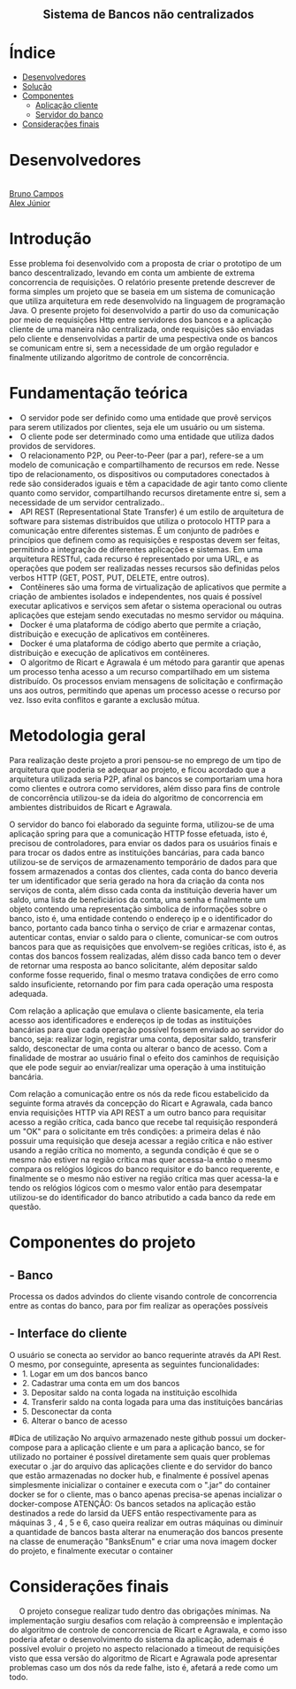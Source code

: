 <h2 align="center">Sistema de Bancos não centralizados </h2>
 
# Índice

- [Desenvolvedores](#desenvolvedores)
- [Solução](#solução)
- [Componentes](#componentes)
   - [Aplicação cliente](#Cliente)
   - [Servidor do banco](#Banco)
- [Considerações finais](#considerações)

# Desenvolvedores
<br /><a href="https://github.com/BRCZ1N">Bruno Campos</a>
<br /><a href="https://github.com/Oguelo">Alex Júnior</a>

# Introdução

Esse problema foi desenvolvido com a proposta de criar o prototipo de um banco descentralizado, levando em conta um ambiente de extrema concorrencia de requisições. O relatório presente pretende descrever de forma simples um projeto que se baseia em um sistema de comunicação que utiliza arquitetura em rede desenvolvido na linguagem de programação Java. O presente projeto foi desenvolvido a partir do uso da comunicação por meio de requisições Http entre servidores dos bancos e a aplicação cliente de uma maneira não centralizada, onde requisições são enviadas pelo cliente e densenvolvidas a partir de uma pespectiva onde os bancos se comunicam entre si, sem a necessidade de um orgão regulador e finalmente utilizando algoritmo de controle de concorrência.

# Fundamentação teórica

<li>O servidor pode ser definido como uma entidade que provê serviços para serem utilizados por clientes, seja ele um usuário ou um sistema. 
<li>O cliente pode ser determinado como uma entidade que utiliza dados providos de servidores.
<li>O relacionamento P2P, ou Peer-to-Peer (par a par), refere-se a um modelo de comunicação e compartilhamento de recursos em rede. Nesse tipo de relacionamento, os dispositivos ou computadores conectados à rede são considerados iguais e têm a capacidade de agir tanto como cliente quanto como servidor, compartilhando recursos diretamente entre si, sem a necessidade de um servidor centralizado..
<li>API REST (Representational State Transfer) é um estilo de arquitetura de software para sistemas distribuídos que utiliza o protocolo HTTP para a comunicação entre diferentes sistemas. É um conjunto de padrões e princípios que definem como as requisições e respostas devem ser feitas, permitindo a integração de diferentes aplicações e sistemas. Em uma arquitetura RESTful, cada recurso é representado por uma URL, e as operações que podem ser realizadas nesses recursos são definidas pelos verbos HTTP (GET, POST, PUT, DELETE, entre outros).
<li>Contêineres são uma forma de virtualização de aplicativos que permite a criação de ambientes isolados e independentes, nos quais é possível executar aplicativos e serviços sem afetar o sistema operacional ou outras aplicações que estejam sendo executadas no mesmo servidor ou máquina.
<li>Docker é uma plataforma de código aberto que permite a criação, distribuição e execução de aplicativos em contêineres.
<li>Docker é uma plataforma de código aberto que permite a criação, distribuição e execução de aplicativos em contêineres.
<li> O algoritmo de Ricart e Agrawala é um método para garantir que apenas um processo tenha acesso a um recurso compartilhado em um sistema distribuído. Os processos enviam mensagens de solicitação e confirmação uns aos outros, permitindo que apenas um processo acesse o recurso por vez. Isso evita conflitos e garante a exclusão mútua.

 # Metodologia geral

Para realização deste projeto a prori pensou-se no emprego de um tipo de arquitetura que poderia se adequar ao projeto, e ficou acordado que a arquitetura utilizada seria P2P, afinal os bancos se comportariam uma hora como clientes e outrora como servidores, além disso para fins de controle de concorrência utilizou-se da ideia do algoritmo de concorrencia em ambientes distribuidos de Ricart e Agrawala.

O servidor do banco foi elaborado da seguinte forma, utilizou-se de uma aplicação spring para que a comunicação HTTP fosse efetuada, isto é, precisou de controladores, para enviar os dados para os usuários finais e para trocar os dados entre as instituições bancárias, para cada banco utilizou-se de serviços de armazenamento temporário de dados para que fossem armazenados a contas dos clientes, cada conta do banco deveria ter um identificador que seria gerado na hora da criação da conta nos serviços de conta, além disso cada conta da instituição deveria haver um saldo, uma lista de beneficiários da conta, uma senha e finalmente um objeto contendo uma representação simbolica de informações sobre o banco, isto é, uma entidade contendo o endereço ip e o identificador do banco, portanto cada banco tinha o serviço de criar e armazenar contas, autenticar contas, enviar o saldo para o cliente, comunicar-se com outros bancos para que as requisições que envolvem-se regiões críticas, isto é, as contas dos bancos fossem realizadas, além disso cada banco tem o dever de retornar uma resposta ao banco solicitante, além depositar saldo conforme fosse requerido, final o mesmo tratava condições de erro como saldo insuficiente, retornando por fim para cada operação uma resposta adequada.
 
Com relação a aplicação que emulava o cliente basicamente, ela teria acesso aos identificadores e endereços ip de todas as instituições bancárias para que cada operação possível fossem enviado ao servidor do banco, seja: realizar login, registrar uma conta, depositar saldo, transferir saldo, desconectar de uma conta ou alterar o banco de acesso. Com a finalidade de mostrar ao usuário final o efeito dos caminhos de requisição que ele pode seguir ao enviar/realizar uma operação à uma instituição bancária.
 
Com relação a comunicação entre os nós da rede ficou estabelicido da seguinte forma através da concepção do Ricart e Agrawala, cada banco envia requisições HTTP via API REST a um outro banco para requisitar acesso a região crítica, cada banco que recebe tal requisição responderá um "OK" para o solicitante  em três condições: a primeira delas é não possuir uma requisição que deseja acessar a região crítica e não estiver usando a região crítica no momento, a segunda condição é que se o mesmo não estiver na região crítica mas quer acessa-la então o mesmo compara os relógios lógicos do banco requisitor e do banco requerente, e finalmente se o mesmo não estiver na região crítica mas quer acessa-la e tendo os relógios lógicos com o mesmo valor então para desempatar utilizou-se do identificador do banco atributido a cada banco da rede em questão.

# Componentes do projeto

<h2>- Banco</h2>
<p2> Processa os dados advindos do cliente visando controle de concorrencia entre as contas do banco, para por fim realizar as operações possíveis</p2>
<h2>- Interface do cliente</h2>
<p2> O usuário se conecta ao servidor ao banco requerinte através da API Rest. O mesmo, por conseguinte, apresenta as seguintes funcionalidades:</p2>
 <ul>
  <li>1. Logar em um dos bancos banco</li>
  <li>2. Cadastrar uma conta em um dos bancos</li>
  <li>3. Depositar saldo na conta logada na instituição escolhida </li>
  <li>4. Transferir saldo na conta logada para uma das instituições bancárias </li>
  <li>5. Desconectar da conta</li>
  <li>6. Alterar o banco de acesso</li>
</ul>
 
 #Dica de utilização 
 <p2> No arquivo armazenado neste github possui um docker-compose para a aplicação cliente e um para a aplicação banco, se for utilizado no portainer é possível diretamente sem quais quer problemas executar o .jar do arquivo das aplicações cliente e do servidor do banco que estão armazenadas no docker hub, e finalmente é possível apenas simplesmente inicializar o container e executa com o ".jar" do container docker se for o cliente, mas o banco apenas precisa-se apenas incializar o docker-compose</p2>
  <p2> ATENÇÃO: Os bancos setados na aplicação estão destinados a rede do larsid da UEFS então respectivamente para as máquinas 3 , 4 , 5 e 6, caso queira realizar em outras máquinas ou diminuir a quantidade de bancos basta alterar na enumeração dos bancos presente na classe de enumeração "BanksEnum" e criar uma nova imagem docker do projeto, e finalmente executar o container</p2>
 
 # Considerações finais 
<p2> &emsp; O projeto consegue realizar tudo dentro das obrigações mínimas. Na implementação surgiu desafios com relação à compreensão e implentação do algoritmo de controle de concorrencia de Ricart e Agrawala, e como isso poderia afetar o desenvolvimento do sistema da aplicação, ademais é possível evoluir o projeto no aspecto relacionado a timeout de requisições visto que essa versão do algoritmo de Ricart e Agrawala pode apresentar problemas caso um dos nós da rede falhe, isto é, afetará a rede como um todo.

